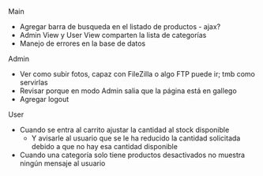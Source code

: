 Main

- Agregar barra de busqueda en el listado de productos - ajax?
- Admin View y User View comparten la lista de categorías
- Manejo de errores en la base de datos

Admin

- Ver como subir fotos, capaz con FileZilla o algo FTP puede ir; tmb como servirlas
- Revisar porque en modo Admin salia que la página está en gallego
- Agregar logout

User

- Cuando se entra al carrito ajustar la cantidad al stock disponible
  - Y avisarle al usuario que se le ha reducido la cantidad solicitada debido a que no hay esa cantidad disponible
- Cuando una categoría solo tiene productos desactivados no muestra ningún mensaje al usuario
